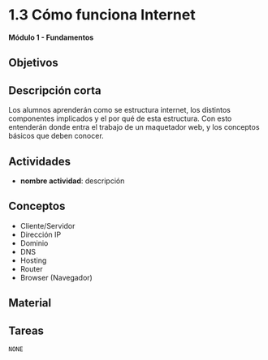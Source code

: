 # 1.3 Cómo funciona Internet

**Módulo 1 - Fundamentos**

## Objetivos

## Descripción corta

Los alumnos aprenderán como se estructura internet, los distintos componentes implicados y el por qué de esta estructura.
Con esto entenderán donde entra el trabajo de un maquetador web, y los conceptos básicos que deben conocer.

## Actividades

- **nombre actividad**: descripción

## Conceptos

- Cliente/Servidor
- Dirección IP
- Dominio
- DNS
- Hosting
- Router
- Browser (Navegador)

## Material

## Tareas

`NONE`
